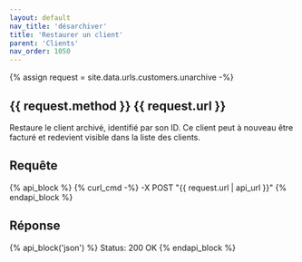 ```yaml
---
layout: default
nav_title: 'désarchiver'
title: 'Restaurer un client'
parent: 'Clients'
nav_order: 1050
---
```

{% assign request = site.data.urls.customers.unarchive -%}
## {{ request.method }} {{ request.url }}

Restaure le client archivé, identifié par son ID. Ce client peut à nouveau être facturé et redevient visible dans la liste des clients.

## Requête

{% api_block %}
{% curl_cmd -%}
-X POST "{{ request.url | api_url }}"
{% endapi_block %}

## Réponse

{% api_block('json') %}
Status: 200 OK
{% endapi_block %}
